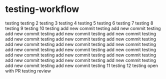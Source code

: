# testing-workflow

testing
testing 2
testing 3
testing 4
testing 5
testing 6
testing 7
testing 8
testing 9
testing 10
testing add new commit
testing add new commit
testing add new commit
testing add new commit
testing add new commit
testing add new commit
testing add new commit
testing add new commit
testing add new commit
testing add new commit
testing add new commit
testing add new commit
testing add new commit
testing add new commit
testing add new commit
testing add new commit
testing add new commit
testing add new commit
testing add new commit
testing add new commit
testing add new commit
testing add new commit
testing 11
testing 12
testing open with PR
testing review
